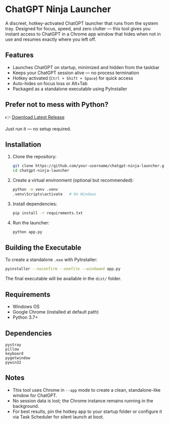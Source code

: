 # ChatGPT Ninja Launcher

A discreet, hotkey-activated ChatGPT launcher that runs from the system tray. Designed for focus, speed, and zero clutter — this tool gives you instant access to ChatGPT in a Chrome app window that hides when not in use and resumes exactly where you left off.

## Features

- Launches ChatGPT on startup, minimized and hidden from the taskbar
- Keeps your ChatGPT session alive — no process termination
- Hotkey activated (`Ctrl + Shift + Space`) for quick access
- Auto-hides on focus loss or Alt+Tab
- Packaged as a standalone executable using PyInstaller

## Prefer not to mess with Python?  
👉 [Download Latest Release](https://github.com/imkenough/chatgpt-ninja-launcher/releases/latest)

Just run it — no setup required.

## Installation

1. Clone the repository:
   ```bash
   git clone https://github.com/your-username/chatgpt-ninja-launcher.git
   cd chatgpt-ninja-launcher
   ```

2. Create a virtual environment (optional but recommended):
   ```bash
   python -m venv .venv
   .venv\Scripts\activate   # On Windows
   ```

3. Install dependencies:
   ```bash
   pip install -r requirements.txt
   ```

4. Run the launcher:
   ```bash
   python app.py
   ```

## Building the Executable

To create a standalone `.exe` with PyInstaller:

```bash
pyinstaller --noconfirm --onefile --windowed app.py
```

The final executable will be available in the `dist/` folder.

## Requirements

- Windows OS
- Google Chrome (installed at default path)
- Python 3.7+

## Dependencies

```
pystray
pillow
keyboard
pygetwindow
pywin32
```

## Notes

- This tool uses Chrome in `--app` mode to create a clean, standalone-like window for ChatGPT.
- No session data is lost; the Chrome instance remains running in the background.
- For best results, pin the hotkey app to your startup folder or configure it via Task Scheduler for silent launch at boot.
